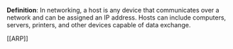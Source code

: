 **Definition**: In networking, a host is any device that communicates over a network and can be assigned an IP address. Hosts can include computers, servers, printers, and other devices capable of data exchange.

[[ARP]]